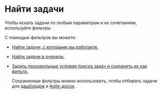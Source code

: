 # Найти задачи


Чтобы искать задачи по любым параметрам и их сочетаниям, используйте фильтры.


С помощью фильтров вы можете:

- [Найти задачи, с которыми вы работаете.](default-filters.md)

- [Найти задачи в очереди.](../manager/quick-filters.md)

- [Задать произвольные условия поиска задач и сохранить их как фильтр.](create-filter.md)

    Сохраненные фильтры можно использовать, чтобы отбирать задачи для [дашбордов](dashboard.md) и [Agile-досок](../manager/create-agile-board.md).




